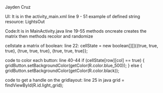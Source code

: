 Jayden Cruz

UI: It is in the activity_main.xml  line 9 - 51
example of defined string resource:     <string name="app_name">LightsOut</string>



Code:It is in MainActivity.java line 19-55 methods oncreate creates the matrix then methods recolor and randomize

cellstate a matrix of boolean: line 22:    cellState = new boolean[][]{{true, true, true}, {true, true, true}, {true, true, true}};


code to color each button: line 40-44
if (cellState[row][col] == true) {
gridButton.setBackgroundColor(getColor(R.color.blue_500));
} else {
gridButton.setBackgroundColor(getColor(R.color.black));


code to get a handle on the gridlayout: line 25 in java     grid = findViewById(R.id.light_grid);





